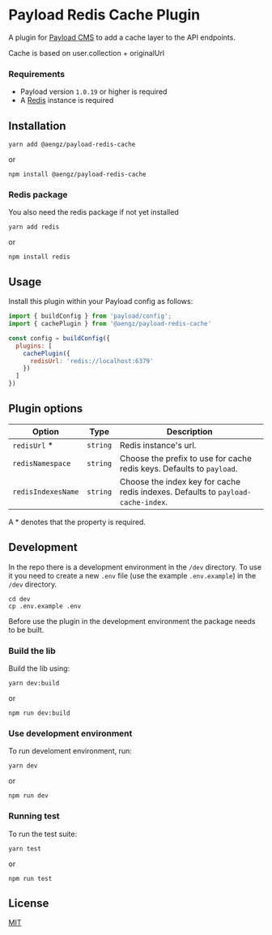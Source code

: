 # Payload Redis Cache Plugin

A plugin for [Payload CMS](https://github.com/payloadcms/payload)  to add a cache layer to the API endpoints.

Cache is based on user.collection + originalUrl

### Requirements

- Payload version `1.0.19` or higher is required
- A [Redis](https://redis.io/) instance is required 

## Installation
```console
yarn add @aengz/payload-redis-cache
```
or
```console
npm install @aengz/payload-redis-cache
```

### Redis package
You also need the redis package if not yet installed

```console
yarn add redis
```
or
```console
npm install redis
```

## Usage

Install this plugin within your Payload config as follows:

```js
import { buildConfig } from 'payload/config';
import { cachePlugin } from '@aengz/payload-redis-cache'

const config = buildConfig({
  plugins: [
    cachePlugin({ 
      redisUrl: 'redis://localhost:6379' 
    })
  ]
})
```

## Plugin options

| Option| Type | Description |
|---|---|---|
| `redisUrl` * | `string` | Redis instance's url. |
| `redisNamespace` | `string` | Choose the prefix to use for cache redis keys. Defaults to `payload`. |
| `redisIndexesName` | `string` | Choose the index key for cache redis indexes. Defaults to `payload-cache-index`. |

A * denotes that the property is required.

## Development
In the repo there is a development environment in the `/dev` directory.
To use it you need to create a new `.env` file (use the example `.env.example`) in the `/dev` directory.

``` console
cd dev
cp .env.example .env
```

Before use the plugin in the development environment the package needs to be built. 
### Build the lib 
Build the lib using:
```console
yarn dev:build
```
or
```console
npm run dev:build
```

### Use development environment
To run develoment environment, run:

```console
yarn dev
```
or 
```console
npm run dev
```

### Running test 
To run the test suite:
```console
yarn test
```
or
```console
npm run test
```

## License
[MIT](LICENSE)
